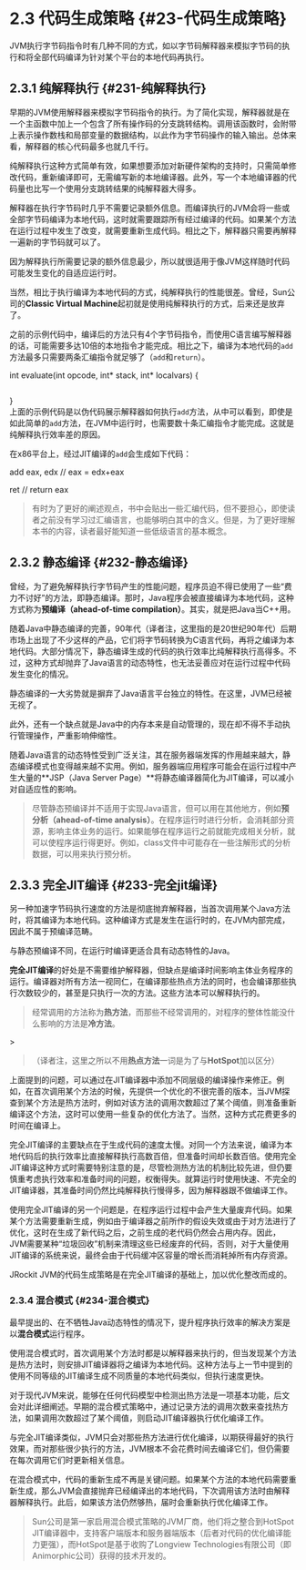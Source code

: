 # 2.3 代码生成策略 {#23-代码生成策略}

JVM执行字节码指令时有几种不同的方式，如以字节码解释器来模拟字节码的执行和将全部代码编译为针对某个平台的本地代码再执行。



## 2.3.1 纯解释执行 {#231-纯解释执行}

早期的JVM使用解释器来模拟字节码指令的执行。为了简化实现，解释器就是在一个主函数中加上一个包含了所有操作码的分支跳转结构。调用该函数时，会附带上表示操作数栈和局部变量的数据结构，以此作为字节码操作的输入输出。总体来看，解释器的核心代码最多也就几千行。

纯解释执行这种方式简单有效，如果想要添加对新硬件架构的支持时，只需简单修改代码，重新编译即可，无需编写新的本地编译器。此外，写一个本地编译器的代码量也比写一个使用分支跳转结果的纯解释器大得多。

解释器在执行字节码时几乎不需要记录额外信息。而编译执行的JVM会将一些或全部字节码编译为本地代码，这时就需要跟踪所有经过编译的代码。如果某个方法在运行过程中发生了改变，就需要重新生成代码。相比之下，解释器只需要再解释一遍新的字节码就可以了。

因为解释执行所需要记录的额外信息最少，所以就很适用于像JVM这样随时代码可能发生变化的自适应运行时。

当然，相比于执行编译为本地代码的方式，纯解释执行的性能很差。曾经，Sun公司的**Classic Virtual Machine**起初就是使用纯解释执行的方式，后来还是放弃了。

之前的示例代码中，编译后的方法只有4个字节码指令，而使用C语言编写解释器的话，可能需要多达10倍的本地指令才能完成。相比之下，编译为本地代码的`add`方法最多只需要两条汇编指令就足够了（`add`和`return`）。

int evaluate\(int opcode, int\* stack, int\* localvars\) {

```

```

}  
上面的示例代码是以伪代码展示解释器如何执行`add`方法，从中可以看到，即使是如此简单的`add`方法，在JVM中运行时，也需要数十条汇编指令才能完成。这就是纯解释执行效率差的原因。

在x86平台上，经过JIT编译的`add`会生成如下代码：

add eax, edx // eax = edx+eax

ret // return eax

> 有时为了更好的阐述观点，书中会贴出一些汇编代码，但不要担心，即使读者之前没有学习过汇编语言，也能够明白其中的含义。但是，为了更好理解本书的内容，读者最好能知道一些低级语言的基本概念。



## 2.3.2 静态编译 {#232-静态编译}

曾经，为了避免解释执行字节码产生的性能问题，程序员迫不得已使用了一些“费力不讨好”的方法，即静态编译。那时，Java程序会被直接编译为本地代码，这种方式称为**预编译（ahead-of-time compilation）**。其实，就是把Java当C++用。

随着Java中静态编译的完善，90年代（译者注，这里指的是20世纪90年代）后期市场上出现了不少这样的产品，它们将字节码转换为C语言代码，再将之编译为本地代码。大部分情况下，静态编译生成的代码的执行效率比纯解释执行高得多。不过，这种方式却抛弃了Java语言的动态特性，也无法妥善应对在运行过程中代码发生变化的情况。

静态编译的一大劣势就是摒弃了Java语言平台独立的特性。在这里，JVM已经被无视了。

此外，还有一个缺点就是Java中的内存本来是自动管理的，现在却不得不手动执行管理操作，严重影响伸缩性。

随着Java语言的动态特性受到广泛关注，其在服务器端发挥的作用越来越大，静态编译模式也变得越来越不实用。例如，服务器端应用程序可能会在运行过程中产生大量的**JSP（Java Server Page）**将静态编译器简化为JIT编译，可以减小对自适应性的影响。

> 尽管静态预编译并不适用于实现Java语言，但可以用在其他地方，例如**预分析（ahead-of-time analysis）**。在程序运行时进行分析，会消耗部分资源，影响主体业务的运行。如果能够在程序运行之前就能完成相关分析，就可以使程序运行得更好。例如，class文件中可能存在一些注解形式的分析数据，可以用来执行预分析。



## 2.3.3 完全JIT编译 {#233-完全jit编译}

另一种加速字节码执行速度的方法是彻底抛弃解释器，当首次调用某个Java方法时，将其编译为本地代码。这种编译方式是发生在运行时的，在JVM内部完成，因此不属于预编译范畴。

与静态预编译不同，在运行时编译更适合具有动态特性的Java。

**完全JIT编译**的好处是不需要维护解释器，但缺点是编译时间影响主体业务程序的运行。编译器对所有方法一视同仁，在编译那些热点方法的同时，也会编译那些执行次数较少的，甚至是只执行一次的方法。这些方法本可以解释执行的。

> 经常调用的方法称为**热方法**，而那些不经常调用的，对程序的整体性能没什么影响的方法是**冷方法**。

&gt;

> （译者注，这里之所以不用**热点方法**一词是为了与**HotSpot**加以区分）

上面提到的问题，可以通过在JIT编译器中添加不同层级的编译操作来修正。例如，在首次调用某个方法的时候，先提供一个优化的不很完善的版本，当JVM探查到某个方法是热方法时，例如对该方法的调用次数超过了某个阈值，则准备重新编译这个方法，这时可以使用一些复杂的优化方法了。当然，这种方式花费更多的时间在编译上。

完全JIT编译的主要缺点在于生成代码的速度太慢。对同一个方法来说，编译为本地代码后的执行效率比直接解释执行高数百倍，但准备时间却长数百倍。使用完全JIT编译这种方式时需要特别注意的是，尽管检测热方法的机制比较先进，但仍要慎重考虑执行效率和准备时间的问题，权衡得失。就算运行时使用快速、不完全的JIT编译器，其准备时间仍然比纯解释执行慢得多，因为解释器跟不做编译工作。

使用完全JIT编译的另一个问题是，在程序运行过程中会产生大量废弃代码。如果某个方法需要重新生成，例如由于编译器之前所作的假设失效或由于对方法进行了优化，这时在生成了新代码之后，之前生成的老代码仍然会占用内存。因此，JVM需要某种“垃圾回收”机制来清理这些已经废弃的代码，否则，对于大量使用JIT编译的系统来说，最终会由于代码缓冲区容量的增长而消耗掉所有内存资源。

JRockit JVM的代码生成策略是在完全JIT编译的基础上，加以优化整改而成的。



### 2.3.4 混合模式 {#234-混合模式}

最早提出的、在不牺牲Java动态特性的情况下，提升程序执行效率的解决方案是以**混合模式**运行程序。

使用混合模式时，首次调用某个方法时都是以解释器来执行的，但当发现某个方法是热方法时，则安排JIT编译器将之编译为本地代码。这种方法与上一节中提到的使用不同等级的JIT编译生成不同质量的本地代码类似，但执行速度更快。

对于现代JVM来说，能够在任何代码模型中检测出热方法是一项基本功能，后文会对此详细阐述。早期的混合模式策略中，通过记录方法的调用次数来查找热方法，如果调用次数超过了某个阈值，则启动JIT编译器执行优化编译工作。

与完全JIT编译类似，JVM只会对那些热方法进行优化编译，以期获得最好的执行效果，而对那些很少执行的方法，JVM根本不会花费时间去编译它们，但仍需要在每次调用它们时更新相关信息。

在混合模式中，代码的重新生成不再是关键问题。如果某个方法的本地代码需要重新生成，那么JVM会直接抛弃已经编译出的本地代码，下次调用该方法时由解释器解释执行。此后，如果该方法仍然够热，届时会重新执行优化编译工作。

> Sun公司是第一家启用混合模式策略的JVM厂商，他们将之整合到HotSpot JIT编译器中，支持客户端版本和服务器端版本（后者对代码的优化编译能力更强），而HotSpot是基于收购了Longview Technologies有限公司（即Animorphic公司）获得的技术开发的。



